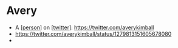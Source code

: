 # Avery
- A [[person]] on [[twitter]]: https://twitter.com/averykimball
- https://twitter.com/averykimball/status/1279813151605678080
- 

[//begin]: # "Autogenerated link references for markdown compatibility"
[person]: person.md "Person"
[twitter]: twitter.md "Twitter"
[//end]: # "Autogenerated link references"